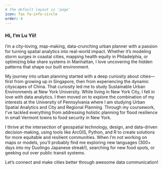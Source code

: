 ```yaml
---
# the default layout is 'page'
icon: fas fa-info-circle
order: 4
---
```


### Hi, I’m Lu Yii!  

I’m a city-loving, map-making, data-crunching urban planner with a passion for turning spatial analytics into real-world impact. Whether it’s modeling storm surges in coastal cities, mapping health equity in Philadelphia, or optimizing bike share systems in Manhattan, I love uncovering the hidden patterns that shape our built environment.  

My journey into urban planning started with a deep curiosity about cities—first from growing up in Singapore, then from experiencing the dynamic cityscapes of China. That curiosity led me to study Sustainable Urban Environments at New York University. While living in New York City, I fell in love with data analytics. I then moved on to explore the combination of my interests at the University of Pennsylvania where I am  studying Urban Spatial Analytics and City and Regional Planning. Through my coursework, I've tackled everything from addressing holistic planning for flood resilience in small Vermont towns to food security in New York.

I thrive at the intersection of geospatial technology, design, and data-driven decision-making, using tools like ArcGIS, Python, and R to create solutions for more equitable and resilient communities. When I’m not working on maps or models, you’ll probably find me exploring new languages (300+ days into my Duolingo Japanese streak!), searching for new food spots, or geeking out over public transit systems.  

Let’s connect and make cities better through awesome data communication!